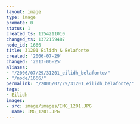 ```yaml
---
layout: image
type: image
promote: 0
status: 1
created_ts: 1154211010
changed_ts: 1372159487
node_id: 1666
title: 31201 Eilidh & Belafonte
created: '2006-07-29'
changed: '2013-06-25'
aliases:
- "/2006/07/29/31201_eilidh_belafonte/"
- "/node/1666/"
permalink: "/2006/07/29/31201_eilidh_belafonte/"
tags:
- Eilidh
images:
- src: image/images/IMG_1201.JPG
  name: IMG_1201.JPG
---
```


